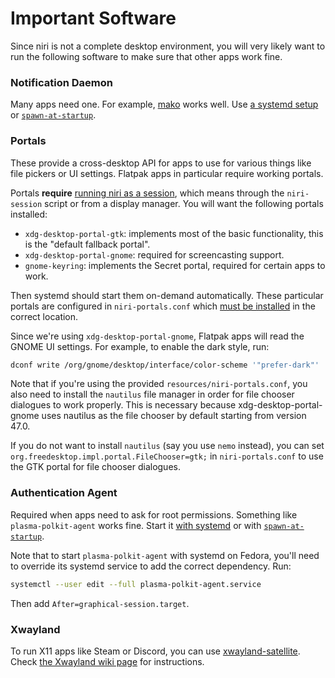 # Important Software

Since niri is not a complete desktop environment, you will very likely want to run the following software to make sure that other apps work fine.

### Notification Daemon

Many apps need one. For example, [mako](https://github.com/emersion/mako) works well. Use [a systemd setup](./example-systemd-setup.md) or [`spawn-at-startup`](./miscellaneous#spawn-at-startup).

### Portals

These provide a cross-desktop API for apps to use for various things like file pickers or UI settings. Flatpak apps in particular require working portals.

Portals **require** [running niri as a session](./getting-started), which means through the `niri-session` script or from a display manager. You will want the following portals installed:

* `xdg-desktop-portal-gtk`: implements most of the basic functionality, this is the "default fallback portal".
* `xdg-desktop-portal-gnome`: required for screencasting support.
* `gnome-keyring`: implements the Secret portal, required for certain apps to work.

Then systemd should start them on-demand automatically. These particular portals are configured in `niri-portals.conf` which [must be installed](./getting-started.md#manual-installation) in the correct location.

Since we're using `xdg-desktop-portal-gnome`, Flatpak apps will read the GNOME UI settings. For example, to enable the dark style, run:

```sh
dconf write /org/gnome/desktop/interface/color-scheme '"prefer-dark"'
```

Note that if you're using the provided `resources/niri-portals.conf`, you also need to install the `nautilus` file manager in order for file chooser dialogues to work properly. This is necessary because xdg-desktop-portal-gnome uses nautilus as the file chooser by default starting from version 47.0.

If you do not want to install `nautilus` (say you use `nemo` instead), you can set `org.freedesktop.impl.portal.FileChooser=gtk;` in `niri-portals.conf` to use the GTK portal for file chooser dialogues.

### Authentication Agent

Required when apps need to ask for root permissions. Something like `plasma-polkit-agent` works fine. Start it [with systemd](./example-systemd-setup) or with [`spawn-at-startup`](./miscellaneous#spawn-at-startup).

Note that to start `plasma-polkit-agent` with systemd on Fedora, you'll need to override its systemd service to add the correct dependency. Run:

```sh
systemctl --user edit --full plasma-polkit-agent.service
```

Then add `After=graphical-session.target`.

### Xwayland

To run X11 apps like Steam or Discord, you can use [xwayland-satellite].
Check [the Xwayland wiki page](./xwayland) for instructions.

[xwayland-satellite]: https://github.com/Supreeeme/xwayland-satellite

